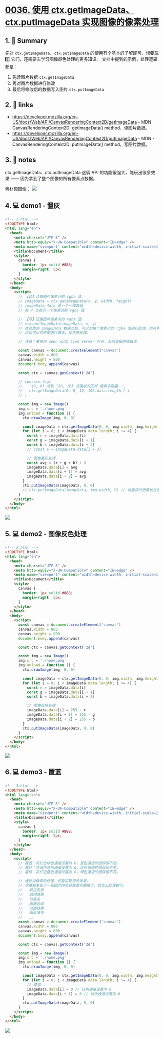 # [0036. 使用 ctx.getImageData、ctx.putImageData 实现图像的像素处理](https://github.com/Tdahuyou/canvas/tree/main/0036.%20%E4%BD%BF%E7%94%A8%20ctx.getImageData%E3%80%81ctx.putImageData%20%E5%AE%9E%E7%8E%B0%E5%9B%BE%E5%83%8F%E7%9A%84%E5%83%8F%E7%B4%A0%E5%A4%84%E7%90%86)

<!-- region:toc -->

<!-- endregion:toc -->

## 1. 📝 Summary

先对 `ctx.getImageData`、`ctx.putImageData` 的使用有个基本的了解即可。想要玩 6️⃣ 它们，还需要去学习图像颜色处理的更多知识。
文档中提到的示例，处理逻辑都是：
1. 先读图片数据 `ctx.getImageData`
2. 再对图片数据进行修改
3. 最后将修改后的数据写入图片 `ctx.putImageData`

## 2. 🔗 links

- https://developer.mozilla.org/en-US/docs/Web/API/CanvasRenderingContext2D/getImageData - MDN - CanvasRenderingContext2D: getImageData() method，读图片数据。
- https://developer.mozilla.org/en-US/docs/Web/API/CanvasRenderingContext2D/putImageData - MDN - CanvasRenderingContext2D: putImageData() method，写图片数据。

## 3. 📒 notes

ctx.getImageData、ctx.putImageData 这俩 API 的功能很强大，能玩出很多效果 —— 因为拿到了整个图像的所有像素点数据。

素材原图像：
![](md-imgs/2024-10-04-11-50-13.png)

## 4. 💻 demo1 - 置灰

```html
<!-- 1.html -->
<!DOCTYPE html>
<html lang="en">
  <head>
    <meta charset="UTF-8" />
    <meta http-equiv="X-UA-Compatible" content="IE=edge" />
    <meta name="viewport" content="width=device-width, initial-scale=1.0" />
    <title>Document</title>
    <style>
      canvas {
        border: 1px solid #888;
        margin-right: 5px;
      }
    </style>
  </head>
  <body>
    <script>
      // 【读】读取图片像素点的 rgba 值
      // imageData = ctx.getImageData(x, y, width, height)
      // imageData.data 是一个一维数组
      // 每 4 位表示一个像素点的 rgba 值

      // 【写】设置图片像素点的 rgba 值
      // ctx.putImageData(imageData, x, y)
      // 在读取到 imageData 数据之后，可以对每个像素点的 rgba 值进行处理，然后再将处理后的数据放回到 canvas 中。
      // 比如可以对原图进行置灰、反色等处理。

      // 注意：要使用 open with Live Server 打开，否则会报跨域错误。

      const canvas = document.createElement('canvas')
      canvas.width = 800
      canvas.height = 800
      document.body.append(canvas)

      const ctx = canvas.getContext('2d')

      // console.log(
      //   '(0, 0) 点到 (10, 10) 点围成的区域 像素点数量：',
      //   ctx.getImageData(0, 0, 10, 10).data.length / 4
      // )

      const img = new Image()
      img.src = './home.png'
      img.onload = function () {
        ctx.drawImage(img, 0, 0)

        const imageData = ctx.getImageData(0, 0, img.width, img.height)
        for (let i = 0; i < imageData.data.length; i += 4) {
          const r = imageData.data[i]
          const g = imageData.data[i + 1]
          const b = imageData.data[i + 2]
          // const a = imageData.data[i + 3]

          // 图像置灰处理
          const avg = (r + g + b) / 3
          imageData.data[i] = avg
          imageData.data[i + 1] = avg
          imageData.data[i + 2] = avg
        }
        ctx.putImageData(imageData, 0, 0)
        // ctx.putImageData(imageData, img.width, 0) // 将置灰的图像放在原图像右侧
      }
    </script>
  </body>
</html>
```

![](md-imgs/2024-10-04-11-50-46.png)

## 5. 💻 demo2 - 图像反色处理

```html
<!-- 2.html -->
<!DOCTYPE html>
<html lang="en">
  <head>
    <meta charset="UTF-8" />
    <meta http-equiv="X-UA-Compatible" content="IE=edge" />
    <meta name="viewport" content="width=device-width, initial-scale=1.0" />
    <title>Document</title>
    <style>
      canvas {
        border: 1px solid #888;
        margin-right: 5px;
      }
    </style>
  </head>
  <body>
    <script>
      const canvas = document.createElement('canvas')
      canvas.width = 800
      canvas.height = 800
      document.body.append(canvas)

      const ctx = canvas.getContext('2d')

      const img = new Image()
      img.src = './home.png'
      img.onload = function () {
        ctx.drawImage(img, 0, 0)

        const imageData = ctx.getImageData(0, 0, img.width, img.height)
        for (let i = 0; i < imageData.data.length; i += 4) {
          const r = imageData.data[i]
          const g = imageData.data[i + 1]
          const b = imageData.data[i + 2]

          // 图像反色处理
          imageData.data[i] = 255 - r
          imageData.data[i + 1] = 255 - g
          imageData.data[i + 2] = 255 - b
        }
        ctx.putImageData(imageData, 0, 0)
      }
    </script>
  </body>
</html>
```

![](md-imgs/2024-10-04-11-51-02.png)

## 6. 💻 demo3 - 置蓝

```html
<!-- 3.html -->
<!DOCTYPE html>
<html lang="en">
  <head>
    <meta charset="UTF-8" />
    <meta http-equiv="X-UA-Compatible" content="IE=edge" />
    <meta name="viewport" content="width=device-width, initial-scale=1.0" />
    <title>Document</title>
    <style>
      canvas {
        border: 1px solid #888;
        margin-right: 5px;
      }
    </style>
  </head>
  <body>
    <script>
      // 置蓝：将红色绿色通道设置为 0，蓝色通道的值保留不变。
      // 置红：将绿色蓝色通道设置为 0，红色通道的值保留不变。
      // 置绿：将红色蓝色通道设置为 0，绿色通道的值保留不变。

      // 通过对像素的处理，还能实现很多效果。
      // 毕竟都拿到了一张图片的所有像素点数据了，想怎么处理都行。
      //   颜色变换
      //   滤镜效果
      //   马赛克
      //   图像合成
      //   动画效果
      //   图形填充
      //   ……
      const canvas = document.createElement('canvas')
      canvas.width = 800
      canvas.height = 800
      document.body.append(canvas)

      const ctx = canvas.getContext('2d')

      const img = new Image()
      img.src = './home.png'
      img.onload = function () {
        ctx.drawImage(img, 0, 0)

        const imageData = ctx.getImageData(0, 0, img.width, img.height)
        for (let i = 0; i < imageData.data.length; i += 4) {
          // 置蓝
          imageData.data[i] = 0 // 红色通道设置为 0
          imageData.data[i + 1] = 0 // 绿色通道设置为 0
        }
        ctx.putImageData(imageData, 0, 0)
      }
    </script>
  </body>
</html>
```

![](md-imgs/2024-10-04-11-51-17.png)
